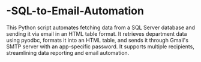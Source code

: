 # -SQL-to-Email-Automation
 This Python script automates fetching data from a SQL Server database and sending it via email in an HTML table format. It retrieves department data using pyodbc, formats it into an HTML table, and sends it through Gmail's SMTP server with an app-specific password. It supports multiple recipients, streamlining data reporting and email automation.
